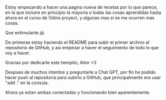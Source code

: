 Estoy empezando a hacer una pagina nueva de recetas por lo que parece, 
en la que incluire en principio la mayoria o todas las cosas aprendidas hasta ahora en el curso de Odins proyect, 
y algunas mas si se me ocurren mas cosas. 

Que estimulante jiji.

De primeras estoy haciendo el README para subir el primer archivo al repositorio de GitHub,
y asi empezar a hacer el seguimiento de todo lo que voy a hacer.

Gracias por dedicarte este tiempito, Aitor <3

Despues de muchos intentos y preguntarle a Chat GPT, por fin he podido hacer push al repositoria para subirlo a GitHub, que principalmente era usar "add ." en la consola.

Ahora ya estan ambas conectadas y funcionando bien aparentemente.


